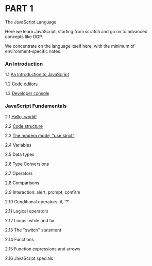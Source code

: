 # PART 1

The JavaScript Language

Here we learn JavaScript, starting from scratch and go on to advanced concepts like OOP.

We concentrate on the language itself here, with the minimum of environment-specific notes.

### An Introduction

1.1 [An Introduction to JavaScript](https://github.com/Bunlong/The-Modern-JavaScript-Tutorial/wiki/1.1-An-Introduction-to-JavaScript)

1.2 [Code editors](https://github.com/Bunlong/The-Modern-JavaScript-Tutorial/wiki/1.2-Code-editors)

1.3 [Developer console](https://github.com/Bunlong/The-Modern-JavaScript-Tutorial/wiki/1.3-Developer-console)

### JavaScript Fundamentals

2.1 [Hello, world!](https://github.com/Bunlong/The-Modern-JavaScript-Tutorial/wiki/2.1-Hello,-world!)

2.2 [Code structure](https://github.com/Bunlong/The-Modern-JavaScript-Tutorial/wiki/2.2-Code-structure)

2.3 [The modern mode, "use strict"](https://github.com/Bunlong/The-Modern-JavaScript-Tutorial/wiki/2.3-The-modern-mode,-%22use-strict%22)

2.4 Variables

2.5 Data types

2.6 Type Conversions

2.7 Operators

2.8 Comparisons

2.9 Interaction: alert, prompt, confirm

2.10 Conditional operators: if, '?'

2.11 Logical operators

2.12 Loops: while and for

2.13 The "switch" statement

2.14 Functions

2.15 Function expressions and arrows

2.16 JavaScript specials
